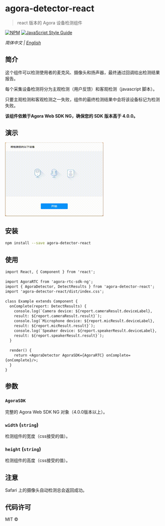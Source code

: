 # agora-detector-react

> react 版本的 Agora 设备检测组件

[![NPM](https://img.shields.io/npm/v/agora-detector-react.svg)](https://www.npmjs.com/package/agora-detector-react) [![JavaScript Style Guide](https://img.shields.io/badge/code_style-standard-brightgreen.svg)](https://standardjs.com)

*简体中文 | [English](README.md)*

## 简介

这个组件可以检测使用者的麦克风、摄像头和扬声器，最终通过回调给出检测结果报告。

每个采集设备检测将分为主观检测（用户反馈）和客观检测（javascript 脚本）。

只要主观检测和客观检测之一失败，组件的最终检测结果中会将该设备标记为检测失败。

**该组件依赖于Agora Web SDK NG，确保您的 SDK 版本高于 4.0.0。**

## 演示

![Demo.gif](./gif/demo.gif)

## 安装

```bash
npm install --save agora-detector-react
```

## 使用

```tsx
import React, { Component } from 'react';

import AgoraRTC from 'agora-rtc-sdk-ng';
import { AgoraDetector, DetectResults } from 'agora-detector-react';
import 'agora-detector-react/dist/index.css';

class Example extends Component {
  onComplete(report: DetectResults) {
    console.log(`Camera device: ${report.cameraResult.deviceLabel}, 
    result: ${report.cameraResult.result}`);
    console.log(`Microphone device: ${report.micResult.deviceLabel}, 
    result: ${report.micResult.result}`);
    console.log(`Speaker device: ${report.speakerResult.deviceLabel}, 
    result: ${report.speakerResult.result}`);
  }

  render() {
    return <AgoraDetector AgoraSDK={AgoraRTC} onComplete={onComplete}/>;
  }
}
```


## 参数

### `AgoraSDK`

完整的 Agora Web SDK NG 对象（4.0.0版本以上）。

### `width` (`string`)

检测组件的宽度（css接受的值）。

### `height` (`string`)

检测组件的高度（css接受的值）。

## 注意

Safari 上的摄像头自动检测总会返回成功。

## 代码许可

MIT © [](https://github.com/)
